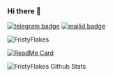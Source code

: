 ### Hi there 👋
[![telegram badge](https://img.shields.io/badge/@FristyFlakes-30302f?style=for-the-badge&logo=telegram)](https://t.me/FlakesWRLD)
[![mailid badge](https://img.shields.io/badge/FristyFlakes-30302f?style=for-the-badge&logo=gmail)](https:mailto:friztyflakez@gmail.com)
<p align="left"> <img src="https://komarev.com/ghpvc/?username=FristyFlakes&label=Profile%20Views&color=orange&style=flat-square" alt="FristyFlakes" /> </p>

[![ReadMe Card](https://github-readme-stats.vercel.app/api/pin/?username=anuraghazra&repo=github-readme-stats)](https://github.com/FristyFlakes/github-readme-stat)

![FristyFlakes Github Stats](https://github-readme-stats.vercel.app/api?username=FristyFlakes&theme=great-gatsby&show_icons=true)
